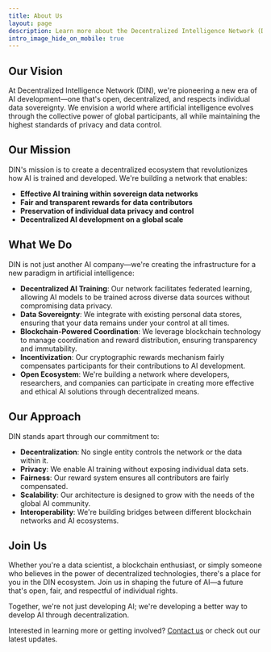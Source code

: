 ```yaml
---
title: About Us
layout: page
description: Learn more about the Decentralized Intelligence Network (DIN) and our mission.
intro_image_hide_on_mobile: true
---
```


## Our Vision
At Decentralized Intelligence Network (DIN), we're pioneering a new era of AI development—one that's open, decentralized, and respects individual data sovereignty. We envision a world where artificial intelligence evolves through the collective power of global participants, all while maintaining the highest standards of privacy and data control.

## Our Mission
DIN's mission is to create a decentralized ecosystem that revolutionizes how AI is trained and developed. We're building a network that enables:

- **Effective AI training within sovereign data networks**
- **Fair and transparent rewards for data contributors**
- **Preservation of individual data privacy and control**
- **Decentralized AI development on a global scale**

## What We Do
DIN is not just another AI company—we're creating the infrastructure for a new paradigm in artificial intelligence:

- **Decentralized AI Training**: Our network facilitates federated learning, allowing AI models to be trained across diverse data sources without compromising data privacy.
- **Data Sovereignty**: We integrate with existing personal data stores, ensuring that your data remains under your control at all times.
- **Blockchain-Powered Coordination**: We leverage blockchain technology to manage coordination and reward distribution, ensuring transparency and immutability.
- **Incentivization**: Our cryptographic rewards mechanism fairly compensates participants for their contributions to AI development.
- **Open Ecosystem**: We're building a network where developers, researchers, and companies can participate in creating more effective and ethical AI solutions through decentralized means.

## Our Approach
DIN stands apart through our commitment to:

- **Decentralization**: No single entity controls the network or the data within it.
- **Privacy**: We enable AI training without exposing individual data sets.
- **Fairness**: Our reward system ensures all contributors are fairly compensated.
- **Scalability**: Our architecture is designed to grow with the needs of the global AI community.
- **Interoperability**: We're building bridges between different blockchain networks and AI ecosystems.

## Join Us
Whether you're a data scientist, a blockchain enthusiast, or simply someone who believes in the power of decentralized technologies, there's a place for you in the DIN ecosystem. Join us in shaping the future of AI—a future that's open, fair, and respectful of individual rights.

Together, we're not just developing AI; we're developing a better way to develop AI through decentralization.

Interested in learning more or getting involved? [Contact us](#) or check out our latest updates.
